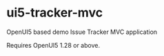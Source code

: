 ui5-tracker-mvc
===================
OpenUI5 based demo Issue Tracker MVC application

Requires OpenUI5 1.28 or above.
